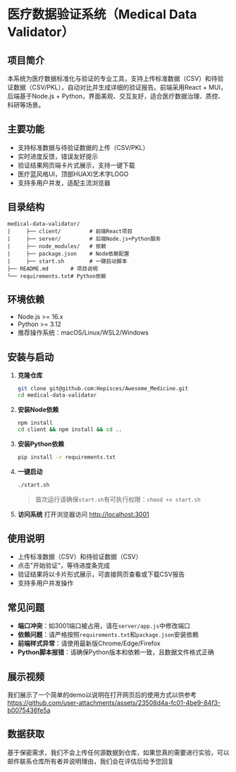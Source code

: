 # 医疗数据验证系统（Medical Data Validator）

## 项目简介
本系统为医疗数据标准化与验证的专业工具，支持上传标准数据（CSV）和待验证数据（CSV/PKL），自动对比并生成详细的验证报告。前端采用React + MUI，后端基于Node.js + Python，界面美观、交互友好，适合医疗数据治理、质控、科研等场景。

## 主要功能
- 支持标准数据与待验证数据的上传（CSV/PKL）
- 实时进度反馈，错误友好提示
- 验证结果网页端卡片式展示，支持一键下载
- 医疗蓝风格UI，顶部HUAXI艺术字LOGO
- 支持多用户并发，适配主流浏览器

## 目录结构
```
medical-data-validator/
|     ├── client/         # 前端React项目
|     ├── server/         # 后端Node.js+Python服务
|     ├── node_modules/   # 依赖
|     ├── package.json    # Node依赖配置
|     ├── start.sh        # 一键启动脚本
├── README.md       # 项目说明
└── requirements.txt# Python依赖
```

## 环境依赖
- Node.js >= 16.x
- Python >= 3.12
- 推荐操作系统：macOS/Linux/WSL2/Windows

## 安装与启动
1. **克隆仓库**
   ```bash
   git clone git@github.com:Hepisces/Awesome_Medicine.git
   cd medical-data-validator
   ```
2. **安装Node依赖**
   ```bash
   npm install
   cd client && npm install && cd ..
   ```
3. **安装Python依赖**
   ```bash
   pip install -r requirements.txt
   ```
4. **一键启动**
   ```bash
   ./start.sh
   ```
   > 首次运行请确保`start.sh`有可执行权限：`chmod +x start.sh`

5. **访问系统**
   打开浏览器访问 [http://localhost:3001](http://localhost:3001)

## 使用说明
- 上传标准数据（CSV）和待验证数据（CSV）
- 点击"开始验证"，等待进度条完成
- 验证结果将以卡片形式展示，可直接网页查看或下载CSV报告
- 支持多用户并发操作

## 常见问题
- **端口冲突**：如3001端口被占用，请在`server/app.js`中修改端口
- **依赖问题**：请严格按照`requirements.txt`和`package.json`安装依赖
- **前端样式异常**：请使用最新版Chrome/Edge/Firefox
- **Python脚本报错**：请确保Python版本和依赖一致，且数据文件格式正确

## 展示视频

我们展示了一个简单的demo以说明在打开网页后的使用方式以供参考
https://github.com/user-attachments/assets/23508d4a-fc01-4be9-84f3-b0075436fe5a

## 数据获取

基于保密需求，我们不会上传任何源数据到仓库，如果您真的需要进行实验，可以邮件联系仓库所有者并说明理由，我们会在评估后给予您回复


